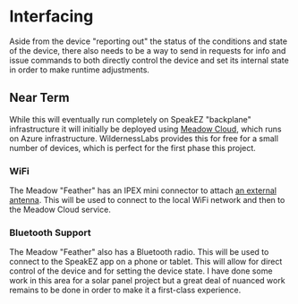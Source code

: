 ﻿# Interfacing

Aside from the device "reporting out" the status of the conditions and state of the device, there also needs to be a way to send in requests for info and issue commands to both directly control the device and set its internal state in order to make runtime adjustments. 

## Near Term

While this will eventually run completely on SpeakEZ "backplane" infrastructure it will initially be deployed using [Meadow Cloud](https://meadowcloud.co/), which runs on Azure infrastructure. WildernessLabs provides this for free for a small number of devices, which is perfect for the first phase this project.

### WiFi

The Meadow "Feather" has an IPEX mini connector to attach [an external antenna](https://a.co/d/0995EHsz). This will be used to connect to the local WiFi network and then to the Meadow Cloud service.

### Bluetooth Support

The Meadow "Feather" also has a Bluetooth radio. This will be used to connect to the SpeakEZ app on a phone or tablet. This will allow for direct control of the device and for setting the device state. I have done some work in this area for a solar panel project but a great deal of nuanced work remains to be done in order to make it a first-class experience.